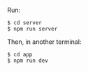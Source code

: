 Run:

    $ cd server
    $ npm run server

Then, in another terminal:

    $ cd app
    $ npm run dev


